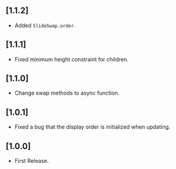 ## [1.1.2]
- Added `SlideSwap.order`.

## [1.1.1]
- Fixed minimum height constraint for children.

## [1.1.0]
- Change swap methods to async function.

## [1.0.1]
- Fixed a bug that the display order is initialized when updating.

## [1.0.0]
- First Release.
